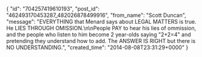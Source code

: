  {
   "id": "704257419610193",
   "post_id": "462493170453287_482026878499916",
   "from_name": "Scott Duncan",
   "message": "EVERYTHING that Menard says about LEGAL MATTERS is true. He LIES THROUGH OMISSION.\n\nPeople PAY to hear his lies of ommission, and the people who listen to him become 2 year-olds saying \"2+2=4\" and pretending they understand how to add. The ANSWER IS RIGHT but there is NO UNDERSTANDING.",
   "created_time": "2014-08-08T23:31:29+0000"
 }
